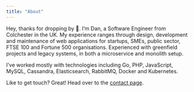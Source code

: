 ```yaml
---
title: "About"
---
```

Hey, thanks for dropping by 👋. I’m Dan, a Software Engineer from Colchester in the UK. My experience ranges through design, development and maintenance of web applications for startups, SMEs, public sector, FTSE 100 and Fortune 500 organisations. Experienced with greenfield projects and legacy systems, in both a microservice and monolith setup.

I’ve worked mostly with technologies including Go, PHP, JavaScript, MySQL, Cassandra, Elasticsearch, RabbitMQ, Docker and Kubernetes.

Like to get touch? Great! Head over to the [contact page](/contact).
